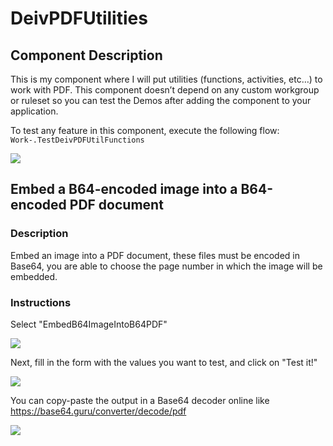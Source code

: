 # DeivPDFUtilities

## Component Description
This is my component where I will put utilities (functions, activities, etc…) to work with PDF. This component doesn’t depend on any custom workgroup or ruleset so you can test the Demos after adding the component to your application.

To test any feature in this component, execute the following flow: `Work-.TestDeivPDFUtilFunctions`

![](https://i.imgur.com/HNhB6KC.png)

## Embed a B64-encoded image into a B64-encoded PDF document

### Description
Embed an image into a PDF document, these files must be encoded in Base64, you are able to choose the page number in which the image will be embedded.

### Instructions
Select "EmbedB64ImageIntoB64PDF"

![](https://i.imgur.com/51TOwho.png)

Next, fill in the form with the values you want to test, and click on "Test it!"

![](https://i.imgur.com/cjBS3iS.png)

You can copy-paste the output in a Base64 decoder online like https://base64.guru/converter/decode/pdf 

![](https://i.imgur.com/XhjrifX.png)
